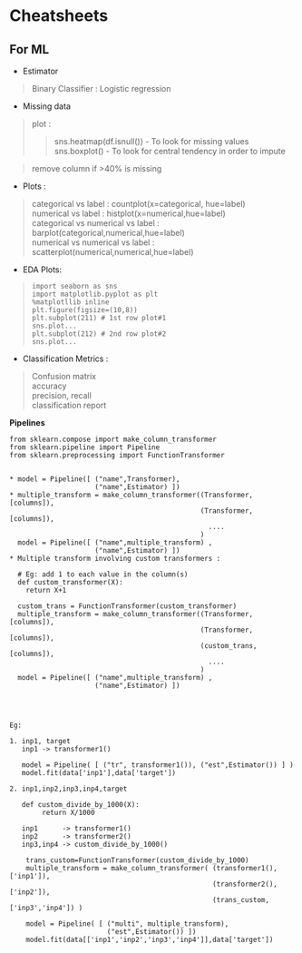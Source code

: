 # Cheatsheets
## For ML

* Estimator
> Binary Classifier : Logistic regression

* Missing data
> plot  :
>>sns.heatmap(df.isnull())  -   To look for missing values<br>
>>sns.boxplot()             -   To look for central tendency in order to impute<br>

> remove column if >40% is missing

* Plots : 
> categorical vs label : countplot(x=categorical, hue=label)<br>
> numerical vs label : histplot(x=numerical,hue=label)<br>
> categorical vs numerical vs label : barplot(categorical,numerical,hue=label)<br>
> numerical vs numerical vs label : scatterplot(numerical,numerical,hue=label)<br>

* EDA Plots:
> ```
> import seaborn as sns
> import matplotlib.pyplot as plt
> %matplotllib inline
> plt.figure(figsize=(10,8))
> plt.subplot(211) # 1st row plot#1
> sns.plot...
> plt.subplot(212) # 2nd row plot#2
> sns.plot... 
> ```

* Classification Metrics : 
> Confusion matrix<br>
> accuracy<br>
> precision, recall<br>
> classification report<br>

**Pipelines**
```
from sklearn.compose import make_column_transformer
from sklearn.pipeline import Pipeline
from sklearn.preprocessing import FunctionTransformer


* model = Pipeline([ ("name",Transformer), 
                     ("name",Estimator) ])
* multiple_transform = make_column_transformer((Transformer,[columns]),
                                               (Transformer,[columns]),
                                                 ....
                                               )
  model = Pipeline([ ("name",multiple_transform) , 
                     ("name",Estimator) ])
* Multiple transform involving custom transformers :

  # Eg: add 1 to each value in the column(s)
  def custom_transformer(X): 
    return X+1
    
  custom_trans = FunctionTransformer(custom_transformer)
  multiple_transform = make_column_transformer((Transformer,[columns]),
                                               (Transformer,[columns]),
                                               (custom_trans,[columns]), 
                                                 ....
                                               )
  model = Pipeline([ ("name",multiple_transform) , 
                     ("name",Estimator) ])
  
    


Eg: 

1. inp1, target
   inp1 -> transformer1()

   model = Pipeline( [ ("tr", transformer1()), ("est",Estimator()) ] )
   model.fit(data['inp1'],data['target'])

2. inp1,inp2,inp3,inp4,target

   def custom_divide_by_1000(X):
        return X/1000
   
   inp1      -> transformer1()
   inp2      -> transformer2()
   inp3,inp4 -> custom_divide_by_1000()
       
    trans_custom=FunctionTransformer(custom_divide_by_1000)
    multiple_transform = make_column_transformer( (transformer1(),['inp1']),
                                                  (transformer2(),['inp2']),
                                                  (trans_custom,['inp3','inp4']) )

    model = Pipeline( [ ("multi", multiple_transform),
                        ("est",Estimator()) ])
    model.fit(data[['inp1','inp2','inp3','inp4']],data['target'])
```
                          
